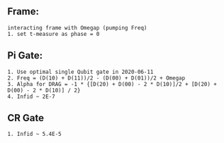 ## Frame:
	interacting frame with Omegap (pumping Freq)
	1. set t-measure as phase = 0

## Pi Gate:
	1. Use optimal single Qubit gate in 2020-06-11
	2. Freq = (D(10) + D(11))/2 - (D(00) + D(01))/2 + Omegap
	3. Alpha for DRAG = -1 * {[D(20) + D(00) - 2 * D(10)]/2 + [D(20) + D(00) - 2 * D(10)] / 2}
	4. Infid ~ 2E-7

## CR Gate
    1. Infid ~ 5.4E-5

